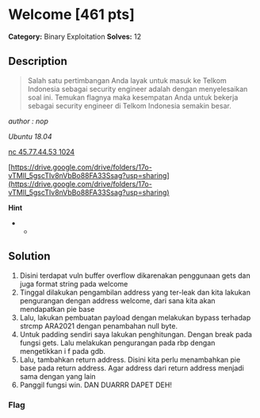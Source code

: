 # Welcome [461 pts]

**Category:** Binary Exploitation
**Solves:** 12

## Description
>Salah satu pertimbangan Anda layak untuk masuk ke Telkom Indonesia sebagai security engineer adalah dengan menyelesaikan soal ini. Temukan flagnya maka kesempatan Anda untuk bekerja sebagai security engineer di Telkom Indonesia semakin besar.

 *author : nop*

*Ubuntu 18.04*

[nc 45.77.44.53 1024](https://)

[https://drive.google.com/drive/folders/17o-vTMlI_5gscTIv8nVbBo88FA33Ssag?usp=sharing](https://drive.google.com/drive/folders/17o-vTMlI_5gscTIv8nVbBo88FA33Ssag?usp=sharing)

**Hint**
* -

## Solution
1. Disini terdapat vuln buffer overflow dikarenakan penggunaan gets dan juga format string pada welcome
2. Tinggal dilakukan pengambilan address yang ter-leak dan kita lakukan pengurangan dengan address welcome, dari sana kita akan mendapatkan pie base
3. Lalu, lakukan pembuatan payload dengan melakukan bypass terhadap strcmp ARA2021 dengan penambahan null byte.
4. Untuk padding sendiri saya lakukan penghitungan. Dengan break pada fungsi gets. Lalu melakukan pengurangan pada rbp dengan mengetikkan i f pada gdb.
5. Lalu, tambahkan return address. Disini kita perlu menambahkan pie base pada return address. Agar address dari return address menjadi sama dengan yang lain
6. Panggil fungsi win. DAN DUARRR DAPET DEH!

### Flag

